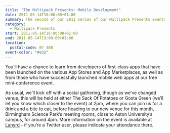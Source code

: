 ```yaml
---
title: "The Multipack Presents: Mobile Development"
date: 2011-05-14T16:00:00+01:00
summary: The second of our 2011 series of our Multipack Presents events, Mobile Development will give you an insight into the challenges faced by developers of the various mobile platforms.
category:
  - Multipack Presents
start: 2011-05-14T16:00:00+01:00
end: 2011-05-14T19:00:00+01:00
location:
  postal-code: B7 4BB
event-color: "#e32"
---
```

You’ll have a chance to learn from developers of first-class apps that have been launched on the various App Stores and App Marketplaces, as well as from those who have successfully launched mobile web apps at our free mini-conference event. 

As usual, we’ll kick off with a social gathering, though as we’ve changed venue, this will be held at either The Sack Of Potatoes or Gosta Green (we’ll let you know which closer to the event) at 2pm, where you can join us for a drink and a bite to eat, before heading to our new venue for this month, Birmingham Science Park’s meeting rooms, close to Aston University’s campus, for around 4pm. More information on the event is available at [Lanyrd](http://lanyrd.com/2011/multipack-presents-may) - if you’re a Twitter user, please indicate your attendance there.
